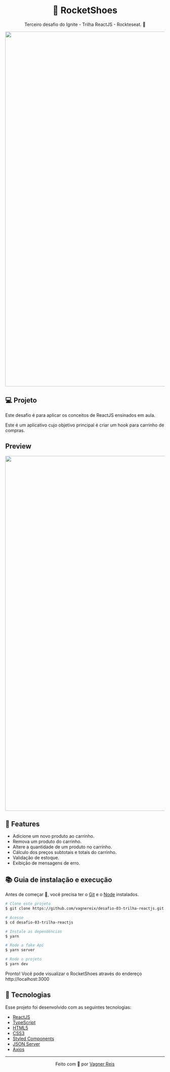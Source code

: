 <h1 align="center">👟 RocketShoes</h1>
<p align="center">Terceiro desafio do Ignite - Trilha ReactJS - Rockteseat. 🚀</p>

<p align="center">
<img src="https://github.com/tiagopierre/challenge03-react-ignite-rocketshoes/blob/master/assets/screenshot.PNG" alt="screenshot" width="1120px" />
</p>

## 💻 Projeto
<p>Este desafio é para aplicar os conceitos de ReactJS ensinados em aula.</p>
<p>Este é um aplicativo cujo objetivo principal é criar um hook para carrinho de compras.</p>

## Preview
<p align="center">
<img src="https://github.com/tiagopierre/challenge03-react-ignite-rocketshoes/blob/master/assets/screenshot.gif" alt="screenshot" width="1120px" />
</p>

## 🔧 Features
- Adicione um novo produto ao carrinho.
- Remova um produto do carrinho.
- Altere a quantidade de um produto no carrinho.
- Cálculo dos preços subtotais e totais do carrinho.
- Validação de estoque.
- Exibição de mensagens de erro.

## :books: Guia de instalação e execução
Antes de começar 🏁, você precisa ter o [Git](https://git-scm.com) e o [Node](https://nodejs.org/en/) instalados.

```bash
# Clone este projeto
$ git clone https://github.com/vagnereix/desafio-03-trilha-reactjs.git

# Acesse
$ cd desafio-03-trilha-reactjs

# Instale as dependências
$ yarn

# Rode a fake Api
$ yarn server

# Rode o projeto
$ yarn dev

```
Pronto! Você pode visualizar o RocketShoes através do endereço http://localhost:3000

## :rocket: Tecnologias
Esse projeto foi desenvolvido com as seguintes tecnologias:
- [ReactJS](https://reactjs.org/)
- [TypeScript](https://www.typescriptlang.org/)
- [HTML5](https://www.w3schools.com/html/default.asp)
- [CSS3](https://www.w3schools.com/html/html_css.asp)
- [Styled Components](https://styled-components.com/)
- [JSON Server](https://github.com/typicode/json-server)
- [Axios](https://github.com/axios/axios)

---

<p align="center">
Feito com 💜&nbsp;por <a href="https://github.com/vagnereix">Vagner Reis</a>
</p>
